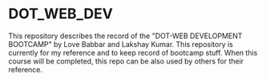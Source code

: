 # DOT_WEB_DEV
This repository describes the record of the "DOT-WEB DEVELOPMENT BOOTCAMP" by Love Babbar and Lakshay Kumar.
This repository is currently for my reference and to keep record of bootcamp stuff.
When this course will be completed, this repo can be also used by others for their reference.
